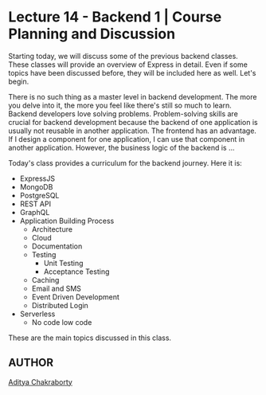 
# Lecture 14 - Backend 1 | Course Planning and Discussion

Starting today, we will discuss some of the previous backend classes. These classes will provide an overview of Express in detail. Even if some topics have been discussed before, they will be included here as well. Let's begin.

There is no such thing as a master level in backend development. The more you delve into it, the more you feel like there's still so much to learn. Backend developers love solving problems. Problem-solving skills are crucial for backend development because the backend of one application is usually not reusable in another application. The frontend has an advantage. If I design a component for one application, I can use that component in another application. However, the business logic of the backend is ...

Today's class provides a curriculum for the backend journey. Here it is:

- ExpressJS
- MongoDB
- PostgreSQL
- REST API
- GraphQL
- Application Building Process
  - Architecture
  - Cloud
  - Documentation
  - Testing
    - Unit Testing
    - Acceptance Testing
  - Caching
  - Email and SMS
  - Event Driven Development
  - Distributed Login
- Serverless
  - No code low code

These are the main topics discussed in this class.

## AUTHOR

[Aditya Chakraborty](https://github.com/adityackr)
